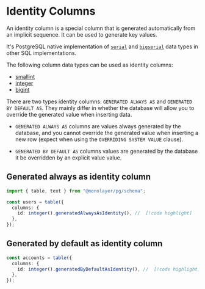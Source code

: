 # Identity Columns

An identity column is a special column that is generated automatically from an implicit sequence. It can be used to generate key values.

It's PostgreSQL native implementation of [`serial`](data-types.md#serial) and [`bigserial`](data-types.md#bigserial) data types in other SQL implementations.

The following column data types can be used as identity columns:

- [smallint](./data-types.md#smallint)
- [integer](./data-types.md#integer)
- [bigint](./data-types.md#bigint)

There are two types identity columns: `GENERATED ALWAYS AS` and `GENERATED BY DEFAULT AS`.
They mainly differ in whether the database will allow you to override the generated value when inserting data.

- `GENERATED ALWAYS AS` columns are values always generated by the database, and you cannot override the generated value when inserting a new row (expect when using the `OVERRIDING SYSTEM VALUE` clause).

- `GENERATED BY DEFAULT AS` columns values are generated by the database it be overridden by an explicit value value.

## Generated always as identity column

```ts
import { table, text } from "@monolayer/pg/schema";

const users = table({
  columns: {
    id: integer().generatedAlwaysAsIdentity(), //  [!code highlight]
  },
});
```

## Generated by default as identity column

```ts
const accounts = table({
  columns: {
    id: integer().generatedByDefaultAsIdentity(), //  [!code highlight]
  },
});
```
